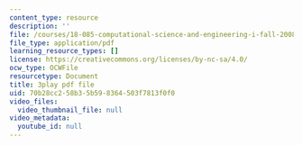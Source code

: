 ```yaml
---
content_type: resource
description: ''
file: /courses/18-085-computational-science-and-engineering-i-fall-2008/70b28cc258b35b598364503f7813f0f0_hYaOtW4XY4.pdf
file_type: application/pdf
learning_resource_types: []
license: https://creativecommons.org/licenses/by-nc-sa/4.0/
ocw_type: OCWFile
resourcetype: Document
title: 3play pdf file
uid: 70b28cc2-58b3-5b59-8364-503f7813f0f0
video_files:
  video_thumbnail_file: null
video_metadata:
  youtube_id: null
---
```

